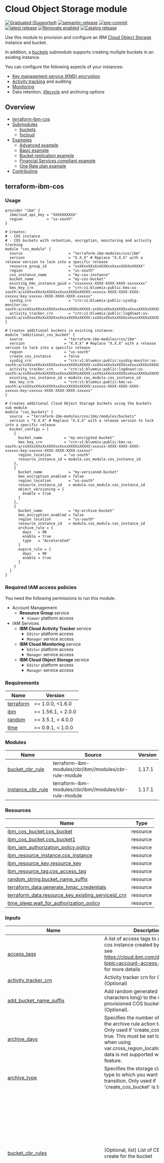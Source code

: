 # Cloud Object Storage module

[![Graduated (Supported)](https://img.shields.io/badge/Status-Graduated%20(Supported)-brightgreen)](https://terraform-ibm-modules.github.io/documentation/#/badge-status)
[![semantic-release](https://img.shields.io/badge/%20%20%F0%9F%93%A6%F0%9F%9A%80-semantic--release-e10079.svg)](https://github.com/semantic-release/semantic-release)
[![pre-commit](https://img.shields.io/badge/pre--commit-enabled-brightgreen?logo=pre-commit&logoColor=white)](https://github.com/pre-commit/pre-commit)
[![latest release](https://img.shields.io/github/v/release/terraform-ibm-modules/terraform-ibm-cos?logo=GitHub&sort=semver)](https://github.com/terraform-ibm-modules/terraform-ibm-cos/releases/latest)
[![Renovate enabled](https://img.shields.io/badge/renovate-enabled-brightgreen.svg)](https://renovatebot.com/)
[![Catalog release](https://img.shields.io/badge/release-IBM%20Cloud%20Catalog-3662FF?logo=ibm)](https://cloud.ibm.com/catalog/modules/terraform-ibm-cos-18cdd8f4-40c5-4fbf-9d62-1dd86a2deab3-global)

Use this module to provision and configure an IBM [Cloud Object Storage](https://cloud.ibm.com/docs/cloud-object-storage?topic=cloud-object-storage-getting-started-cloud-object-storage) instance and bucket.

In addition, a [buckets](https://github.com/terraform-ibm-modules/terraform-ibm-cos/tree/main/modules/buckets) submodule supports creating multiple buckets in an existing instance.

You can configure the following aspects of your instances:
- [Key management service (KMS) encryption](https://cloud.ibm.com/docs/cloud-object-storage?topic=cloud-object-storage-encryption)
- [Activity tracking](https://cloud.ibm.com/docs/cloud-object-storage?topic=cloud-object-storage-tracking-cos-events) and auditing
- [Monitoring](https://cloud.ibm.com/docs/cloud-object-storage?topic=cloud-object-storage-monitoring-cos)
- Data retention, [lifecycle](https://cloud.ibm.com/docs/cloud-object-storage?topic=cloud-object-storage-archive) and archiving options

<!-- BEGIN OVERVIEW HOOK -->
## Overview
* [terraform-ibm-cos](#terraform-ibm-cos)
* [Submodules](./modules)
    * [buckets](./modules/buckets)
    * [fscloud](./modules/fscloud)
* [Examples](./examples)
    * [Advanced example](./examples/advanced)
    * [Basic example](./examples/basic)
    * [Bucket replication example](./examples/replication)
    * [Financial Services compliant example](./examples/fscloud)
    * [One Rate plan example](./examples/one-rate-plan)
* [Contributing](#contributing)
<!-- END OVERVIEW HOOK -->

## terraform-ibm-cos

### Usage

```hcl
provider "ibm" {
  ibmcloud_api_key = "XXXXXXXXXX"
  region           = "us-south"
}

# Creates:
# - COS instance
# - COS buckets with retention, encryption, monitoring and activity tracking
module "cos_module" {
  source                     = "terraform-ibm-modules/cos/ibm"
  version                    = "X.X.X" # Replace "X.X.X" with a release version to lock into a specific release
  resource_group_id          = "xxXXxxXXxXxXXXXxxXxxxXXXXxXXXXX"
  region                     = "us-south"
  cos_instance_name          = "my-cos-instance"
  bucket_name                = "my-cos-bucket"
  existing_kms_instance_guid = "xxxxxxxx-XXXX-XXXX-XXXX-xxxxxxxx"
  kms_key_crn                = "crn:v1:bluemix:public:kms:us-south:a/xxXXxxXXxXxXXXXxxXxxxXXXXxXXXXX:xxxxxx-XXXX-XXXX-XXXX-xxxxxx:key:xxxxxx-XXXX-XXXX-XXXX-xxxxxx"
  sysdig_crn                 = "crn:v1:bluemix:public:sysdig-monitor:us-south:a/xxXXxxXXxXxXXXXxxXxxxXXXXxXXXXX:xxXXxxXXxXxXXXXxxXxxxXXXXxXXXXX::"
  activity_tracker_crn       = "crn:v1:bluemix:public:logdnaat:us-south:a/xxXXxxXXxXxXXXXxxXxxxXXXXxXXXXX:xxXXxxXXxXxXXXXxxXxxxXXXXxXXXXX::"
}

# Creates additional buckets in existing instance:
module "additional_cos_bucket" {
  source                   = "terraform-ibm-modules/cos/ibm"
  version                  = "X.X.X" # Replace "X.X.X" with a release version to lock into a specific release
  region                   = "us-south"
  create_cos_instance      = false
  sysdig_crn               = "crn:v1:bluemix:public:sysdig-monitor:us-south:a/xxXXxxXXxXxXXXXxxXxxxXXXXxXXXXX:xxXXxxXXxXxXXXXxxXxxxXXXXxXXXXX::"
  activity_tracker_crn     = "crn:v1:bluemix:public:logdnaat:us-south:a/xxXXxxXXxXxXXXXxxXxxxXXXXxXXXXX:xxXXxxXXxXxXXXXxxXxxxXXXXxXXXXX::"
  existing_cos_instance_id = module.cos_module.cos_instance_id
  kms_key_crn              = "crn:v1:bluemix:public:kms:us-south:a/xxXXxxXXxXxXXXXxxXxxxXXXXxXXXXX:xxxxxx-XXXX-XXXX-XXXX-xxxxxx:key:xxxxxx-XXXX-XXXX-XXXX-xxxxxx"
}

# Creates additional Cloud Object Storage buckets using the buckets sub module
module "cos_buckets" {
  source  = "terraform-ibm-modules/cos/ibm//modules/buckets"
  version = "X.X.X" # Replace "X.X.X" with a release version to lock into a specific release
  bucket_configs = [
    {
      bucket_name          = "my-encrypted-bucket"
      kms_key_crn          = "crn:v1:bluemix:public:kms:us-south:a/xxXXxxXXxXxXXXXxxXxxxXXXXxXXXXX:xxxxxx-XXXX-XXXX-XXXX-xxxxxx:key:xxxxxx-XXXX-XXXX-XXXX-xxxxxx"
      region_location      = "us-south"
      resource_instance_id = module.cos_module.cos_instance_id
    },
    {
      bucket_name            = "my-versioned-bucket"
      kms_encryption_enabled = false
      region_location        = "us-south"
      resource_instance_id   = module.cos_module.cos_instance_id
      object_versioning = {
        enable = true
      }
    },
    {
      bucket_name            = "my-archive-bucket"
      kms_encryption_enabled = false
      region_location        = "us-south"
      resource_instance_id   = module.cos_module.cos_instance_id
      archive_rule = {
        days   = 90
        enable = true
        type   = "Accelerated"
      }
      expire_rule = {
        days   = 90
        enable = true
      }
    }
  ]
}
```

### Required IAM access policies

You need the following permissions to run this module.

- Account Management
    - **Resource Group** service
        - `Viewer` platform access
- IAM Services
    - **IBM Cloud Activity Tracker** service
        - `Editor` platform access
        - `Manager` service access
    - **IBM Cloud Monitoring** service
        - `Editor` platform access
        - `Manager` service access
    - **IBM Cloud Object Storage** service
        - `Editor` platform access
        - `Manager` service access

<!-- BEGINNING OF PRE-COMMIT-TERRAFORM DOCS HOOK -->
### Requirements

| Name | Version |
|------|---------|
| <a name="requirement_terraform"></a> [terraform](#requirement\_terraform) | >= 1.0.0, <1.6.0 |
| <a name="requirement_ibm"></a> [ibm](#requirement\_ibm) | >= 1.56.1, < 2.0.0 |
| <a name="requirement_random"></a> [random](#requirement\_random) | >= 3.5.1, < 4.0.0 |
| <a name="requirement_time"></a> [time](#requirement\_time) | >= 0.9.1, < 1.0.0 |

### Modules

| Name | Source | Version |
|------|--------|---------|
| <a name="module_bucket_cbr_rule"></a> [bucket\_cbr\_rule](#module\_bucket\_cbr\_rule) | terraform-ibm-modules/cbr/ibm//modules/cbr-rule-module | 1.17.1 |
| <a name="module_instance_cbr_rule"></a> [instance\_cbr\_rule](#module\_instance\_cbr\_rule) | terraform-ibm-modules/cbr/ibm//modules/cbr-rule-module | 1.17.1 |

### Resources

| Name | Type |
|------|------|
| [ibm_cos_bucket.cos_bucket](https://registry.terraform.io/providers/ibm-cloud/ibm/latest/docs/resources/cos_bucket) | resource |
| [ibm_cos_bucket.cos_bucket1](https://registry.terraform.io/providers/ibm-cloud/ibm/latest/docs/resources/cos_bucket) | resource |
| [ibm_iam_authorization_policy.policy](https://registry.terraform.io/providers/ibm-cloud/ibm/latest/docs/resources/iam_authorization_policy) | resource |
| [ibm_resource_instance.cos_instance](https://registry.terraform.io/providers/ibm-cloud/ibm/latest/docs/resources/resource_instance) | resource |
| [ibm_resource_key.resource_key](https://registry.terraform.io/providers/ibm-cloud/ibm/latest/docs/resources/resource_key) | resource |
| [ibm_resource_tag.cos_access_tag](https://registry.terraform.io/providers/ibm-cloud/ibm/latest/docs/resources/resource_tag) | resource |
| [random_string.bucket_name_suffix](https://registry.terraform.io/providers/hashicorp/random/latest/docs/resources/string) | resource |
| [terraform_data.generate_hmac_credentials](https://registry.terraform.io/providers/hashicorp/terraform/latest/docs/resources/data) | resource |
| [terraform_data.resource_key_existing_serviceid_crn](https://registry.terraform.io/providers/hashicorp/terraform/latest/docs/resources/data) | resource |
| [time_sleep.wait_for_authorization_policy](https://registry.terraform.io/providers/hashicorp/time/latest/docs/resources/sleep) | resource |

### Inputs

| Name | Description | Type | Default | Required |
|------|-------------|------|---------|:--------:|
| <a name="input_access_tags"></a> [access\_tags](#input\_access\_tags) | A list of access tags to apply to the cos instance created by the module, see https://cloud.ibm.com/docs/account?topic=account-access-tags-tutorial for more details | `list(string)` | `[]` | no |
| <a name="input_activity_tracker_crn"></a> [activity\_tracker\_crn](#input\_activity\_tracker\_crn) | Activity tracker crn for COS bucket (Optional) | `string` | `null` | no |
| <a name="input_add_bucket_name_suffix"></a> [add\_bucket\_name\_suffix](#input\_add\_bucket\_name\_suffix) | Add random generated suffix (4 characters long) to the newly provisioned COS bucket name (Optional). | `bool` | `false` | no |
| <a name="input_archive_days"></a> [archive\_days](#input\_archive\_days) | Specifies the number of days when the archive rule action takes effect. Only used if 'create\_cos\_bucket' is true. This must be set to null when when using var.cross\_region\_location as archive data is not supported with this feature. | `number` | `90` | no |
| <a name="input_archive_type"></a> [archive\_type](#input\_archive\_type) | Specifies the storage class or archive type to which you want the object to transition. Only used if 'create\_cos\_bucket' is true. | `string` | `"Glacier"` | no |
| <a name="input_bucket_cbr_rules"></a> [bucket\_cbr\_rules](#input\_bucket\_cbr\_rules) | (Optional, list) List of CBR rules to create for the bucket | <pre>list(object({<br>    description = string<br>    account_id  = string<br>    rule_contexts = list(object({<br>      attributes = optional(list(object({<br>        name  = string<br>        value = string<br>    }))) }))<br>    enforcement_mode = string<br>    tags = optional(list(object({<br>      name  = string<br>      value = string<br>    })), [])<br>    operations = optional(list(object({<br>      api_types = list(object({<br>        api_type_id = string<br>      }))<br>    })))<br>  }))</pre> | `[]` | no |
| <a name="input_bucket_name"></a> [bucket\_name](#input\_bucket\_name) | The name to give the newly provisioned COS bucket. Only required if 'create\_cos\_bucket' is true. | `string` | `null` | no |
| <a name="input_bucket_storage_class"></a> [bucket\_storage\_class](#input\_bucket\_storage\_class) | the storage class of the newly provisioned COS bucket. Only required if 'create\_cos\_bucket' is true. Supported values are 'standard', 'vault', 'cold', 'smart' and `onerate_active`. | `string` | `"standard"` | no |
| <a name="input_cos_instance_name"></a> [cos\_instance\_name](#input\_cos\_instance\_name) | The name to give the cloud object storage instance that will be provisioned by this module. Only required if 'create\_cos\_instance' is true. | `string` | `null` | no |
| <a name="input_cos_location"></a> [cos\_location](#input\_cos\_location) | Location to provision the cloud object storage instance. Only used if 'create\_cos\_instance' is true. | `string` | `"global"` | no |
| <a name="input_cos_plan"></a> [cos\_plan](#input\_cos\_plan) | Plan to be used for creating cloud object storage instance. Only used if 'create\_cos\_instance' it true. | `string` | `"standard"` | no |
| <a name="input_cos_tags"></a> [cos\_tags](#input\_cos\_tags) | Optional list of tags to be added to cloud object storage instance. Only used if 'create\_cos\_instance' it true. | `list(string)` | `[]` | no |
| <a name="input_create_cos_bucket"></a> [create\_cos\_bucket](#input\_create\_cos\_bucket) | Set as true to create a new Cloud Object Storage bucket | `bool` | `true` | no |
| <a name="input_create_cos_instance"></a> [create\_cos\_instance](#input\_create\_cos\_instance) | Set as true to create a new Cloud Object Storage instance. | `bool` | `true` | no |
| <a name="input_create_resource_key"></a> [create\_resource\_key](#input\_create\_resource\_key) | Set as true to create a new resource key for the Cloud Object Storage instance. | `bool` | `true` | no |
| <a name="input_cross_region_location"></a> [cross\_region\_location](#input\_cross\_region\_location) | Specify the cross-regional bucket location. Supported values are 'us', 'eu', and 'ap'. If you pass a value for this, ensure to set the value of var.region to null. | `string` | `null` | no |
| <a name="input_existing_cos_instance_id"></a> [existing\_cos\_instance\_id](#input\_existing\_cos\_instance\_id) | The ID of an existing cloud object storage instance. Required if 'var.create\_cos\_instance' is false. | `string` | `null` | no |
| <a name="input_existing_kms_instance_guid"></a> [existing\_kms\_instance\_guid](#input\_existing\_kms\_instance\_guid) | The GUID of the Key Protect or Hyper Protect instance in which the key specified in var.kms\_key\_crn is coming from. Required if var.skip\_iam\_authorization\_policy is false in order to create an IAM Access Policy to allow Key Protect or Hyper Protect to access the newly created COS instance. | `string` | `null` | no |
| <a name="input_expire_days"></a> [expire\_days](#input\_expire\_days) | Specifies the number of days when the expire rule action takes effect. Only used if 'create\_cos\_bucket' is true. | `number` | `365` | no |
| <a name="input_generate_hmac_credentials"></a> [generate\_hmac\_credentials](#input\_generate\_hmac\_credentials) | Set as true to generate an HMAC key in the resource key. Only used when create\_resource\_key is `true`. | `bool` | `false` | no |
| <a name="input_instance_cbr_rules"></a> [instance\_cbr\_rules](#input\_instance\_cbr\_rules) | (Optional, list) List of CBR rules to create for the instance | <pre>list(object({<br>    description = string<br>    account_id  = string<br>    rule_contexts = list(object({<br>      attributes = optional(list(object({<br>        name  = string<br>        value = string<br>    }))) }))<br>    enforcement_mode = string<br>    tags = optional(list(object({<br>      name  = string<br>      value = string<br>    })), [])<br>    operations = optional(list(object({<br>      api_types = list(object({<br>        api_type_id = string<br>      }))<br>    })))<br>  }))</pre> | `[]` | no |
| <a name="input_kms_encryption_enabled"></a> [kms\_encryption\_enabled](#input\_kms\_encryption\_enabled) | Set as true to use KMS key encryption to encrypt data in COS bucket (only applicable when var.create\_cos\_bucket is true). | `bool` | `true` | no |
| <a name="input_kms_key_crn"></a> [kms\_key\_crn](#input\_kms\_key\_crn) | CRN of the KMS key to use to encrypt the data in the COS bucket. Required if var.encryption\_enabled and var.create\_cos\_bucket are true. | `string` | `null` | no |
| <a name="input_management_endpoint_type_for_bucket"></a> [management\_endpoint\_type\_for\_bucket](#input\_management\_endpoint\_type\_for\_bucket) | The type of endpoint for the IBM terraform provider to use to manage the bucket. (public, private or direct) | `string` | `"public"` | no |
| <a name="input_object_versioning_enabled"></a> [object\_versioning\_enabled](#input\_object\_versioning\_enabled) | Enable object versioning to keep multiple versions of an object in a bucket. Cannot be used with retention rule. Only used if 'create\_cos\_bucket' is true. | `bool` | `false` | no |
| <a name="input_region"></a> [region](#input\_region) | The region to provision the bucket. If you pass a value for this, do not pass one for var.cross\_region\_location. | `string` | `"us-south"` | no |
| <a name="input_resource_group_id"></a> [resource\_group\_id](#input\_resource\_group\_id) | The resource group ID where The COS instance will be provisioned. It is required if setting input variable create\_cos\_instance to true. | `string` | `null` | no |
| <a name="input_resource_key_existing_serviceid_crn"></a> [resource\_key\_existing\_serviceid\_crn](#input\_resource\_key\_existing\_serviceid\_crn) | CRN of existing serviceID to bind with resource key to be created. If null a new ServiceID is created for the resource key. | `string` | `null` | no |
| <a name="input_resource_key_name"></a> [resource\_key\_name](#input\_resource\_key\_name) | The name of the resource key to be created. | `string` | `"hmac-cos-key"` | no |
| <a name="input_resource_key_role"></a> [resource\_key\_role](#input\_resource\_key\_role) | The role you want to be associated with your new resource key. Valid roles are 'Writer', 'Reader', 'Manager', 'Content Reader', 'Object Reader', 'Object Writer'. | `string` | `"Manager"` | no |
| <a name="input_retention_default"></a> [retention\_default](#input\_retention\_default) | Specifies default duration of time an object that can be kept unmodified for COS bucket. Only used if 'create\_cos\_bucket' is true. | `number` | `90` | no |
| <a name="input_retention_enabled"></a> [retention\_enabled](#input\_retention\_enabled) | Retention enabled for COS bucket. Only used if 'create\_cos\_bucket' is true. | `bool` | `false` | no |
| <a name="input_retention_maximum"></a> [retention\_maximum](#input\_retention\_maximum) | Specifies maximum duration of time an object that can be kept unmodified for COS bucket. Only used if 'create\_cos\_bucket' is true. | `number` | `350` | no |
| <a name="input_retention_minimum"></a> [retention\_minimum](#input\_retention\_minimum) | Specifies minimum duration of time an object must be kept unmodified for COS bucket. Only used if 'create\_cos\_bucket' is true. | `number` | `90` | no |
| <a name="input_retention_permanent"></a> [retention\_permanent](#input\_retention\_permanent) | Specifies a permanent retention status either enable or disable for COS bucket. Only used if 'create\_cos\_bucket' is true. | `bool` | `false` | no |
| <a name="input_skip_iam_authorization_policy"></a> [skip\_iam\_authorization\_policy](#input\_skip\_iam\_authorization\_policy) | Set to true to skip the creation of an IAM authorization policy that permits the COS instance created to read the encryption key from the KMS instance in `existing_kms_instance_guid`. WARNING: An authorization policy must exist before an encrypted bucket can be created | `bool` | `false` | no |
| <a name="input_sysdig_crn"></a> [sysdig\_crn](#input\_sysdig\_crn) | Sysdig Monitoring crn for COS bucket (Optional) | `string` | `null` | no |

### Outputs

| Name | Description |
|------|-------------|
| <a name="output_bucket_cbr_rules"></a> [bucket\_cbr\_rules](#output\_bucket\_cbr\_rules) | COS bucket rules |
| <a name="output_bucket_crn"></a> [bucket\_crn](#output\_bucket\_crn) | Bucket CRN |
| <a name="output_bucket_id"></a> [bucket\_id](#output\_bucket\_id) | Bucket id |
| <a name="output_bucket_name"></a> [bucket\_name](#output\_bucket\_name) | Bucket name |
| <a name="output_bucket_storage_class"></a> [bucket\_storage\_class](#output\_bucket\_storage\_class) | Bucket Storage Class |
| <a name="output_cbr_rule_ids"></a> [cbr\_rule\_ids](#output\_cbr\_rule\_ids) | List of all rule ids |
| <a name="output_cos_instance_guid"></a> [cos\_instance\_guid](#output\_cos\_instance\_guid) | The GUID of the Cloud Object Storage Instance where the buckets are created |
| <a name="output_cos_instance_id"></a> [cos\_instance\_id](#output\_cos\_instance\_id) | The ID of the Cloud Object Storage Instance where the buckets are created |
| <a name="output_instance_cbr_rules"></a> [instance\_cbr\_rules](#output\_instance\_cbr\_rules) | COS instance rules |
| <a name="output_kms_key_crn"></a> [kms\_key\_crn](#output\_kms\_key\_crn) | The CRN of the KMS key used to encrypt the COS bucket |
| <a name="output_resource_group_id"></a> [resource\_group\_id](#output\_resource\_group\_id) | Resource Group ID |
| <a name="output_s3_endpoint_direct"></a> [s3\_endpoint\_direct](#output\_s3\_endpoint\_direct) | S3 direct endpoint |
| <a name="output_s3_endpoint_private"></a> [s3\_endpoint\_private](#output\_s3\_endpoint\_private) | S3 private endpoint |
| <a name="output_s3_endpoint_public"></a> [s3\_endpoint\_public](#output\_s3\_endpoint\_public) | S3 public endpoint |
<!-- END OF PRE-COMMIT-TERRAFORM DOCS HOOK -->

<!-- Leave this section as is so that your module has a link to local development environment set up steps for contributors to follow -->
## Contributing

You can report issues and request features for this module in GitHub issues in the module repo. See [Report an issue or request a feature](https://github.com/terraform-ibm-modules/.github/blob/main/.github/SUPPORT.md).

To set up your local development environment, see [Local development setup](https://terraform-ibm-modules.github.io/documentation/#/local-dev-setup) in the project documentation.
